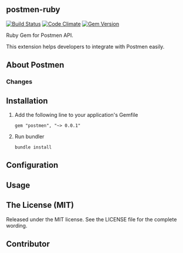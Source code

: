 ## postmen-ruby

[![Build Status](https://travis-ci.org/postmen/postmen-sdk-ruby.svg?branch=master)](https://travis-ci.org/postmen/postmen-sdk-ruby)
[![Code Climate](https://codeclimate.com/github/postmen/postmen-sdk-ruby/badges/gpa.svg)](https://codeclimate.com/github/postmen/postmen-sdk-ruby)
[![Gem Version](https://badge.fury.io/rb/postmen.svg)](https://badge.fury.io/rb/postmen)

Ruby Gem for Postmen API.

This extension helps developers to integrate with Postmen easily.

## About Postmen



### Changes


## Installation

1. Add the following line to your application's Gemfile

    ```
    gem "postmen", "~> 0.0.1"
    ```

2. Run bundler

    ```
    bundle install
    ```

## Configuration


## Usage


## The License (MIT)

Released under the MIT license. See the LICENSE file for the complete wording.


## Contributor

